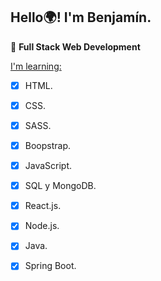 ## Hello:earth_africa:! I'm Benjamín. 
🌱 **Full Stack Web Development**

<u>I'm learning:</u>
* [x] HTML.
* [x] CSS.
* [x] SASS.
* [x] Boopstrap.
* [x] JavaScript.
* [x] SQL y MongoDB.
* [x] React.js.
* [x] Node.js.
* [X] Java.
* [X] Spring Boot.


<!--
**Benja022/Benja022** is a ✨ _special_ ✨ repository because its `README.md` (this file) appears on your GitHub profile.

Here are some ideas to get you started:

- 🔭 I’m currently working on ...
- 🌱 I’m currently learning ...
- 👯 I’m looking to collaborate on ...
- 🤔 I’m looking for help with ...
- 💬 Ask me about ...
- 📫 How to reach me: ...
- 😄 Pronouns: ...
- ⚡ Fun fact: ...
-->
